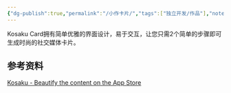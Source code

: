```yaml
---
{"dg-publish":true,"permalink":"/小作卡片/","tags":["独立开发/作品"],"noteIcon":""}
---
```



Kosaku Card拥有简单优雅的界面设计，易于交互，让您只需2个简单的步骤即可生成时尚的社交媒体卡片。

## 参考资料
[Kosaku - Beautify the content on the App Store](https://apps.apple.com/us/app/kosaku-beautify-the-content/id1611559010)
